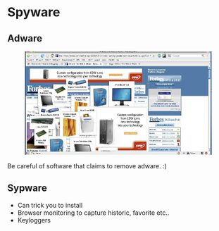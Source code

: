 # Spyware

## Adware

<figure><img src="../../.gitbook/assets/image (5).png" alt=""><figcaption></figcaption></figure>

Be careful of software that claims to remove adware. :)&#x20;

## Sypware

* Can trick you to install
* Browser monitoring to capture historic, favorite etc..
* Keyloggers



